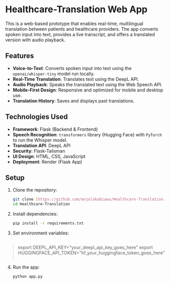 # Healthcare-Translation Web App

This is a web-based prototype that enables real-time, multilingual translation between patients and healthcare providers. The app converts spoken input into text, provides a live transcript, and offers a translated version with audio playback.

## Features
- **Voice-to-Text**: Converts spoken input into text using the `openai/whisper-tiny` model run locally.
- **Real-Time Translation**: Translates text using the DeepL API.
- **Audio Playback**: Speaks the translated text using the Web Speech API.
- **Mobile-First Design**: Responsive and optimized for mobile and desktop use.
- **Translation History**: Saves and displays past translations.

## Technologies Used
- **Framework**: Flask (Backend & Frontend)
- **Speech Recognition**: `transformers` library (Hugging Face) with `PyTorch` to run the Whisper model.
- **Translation API**: DeepL API
- **Security**: Flask-Talisman
- **UI Design**: HTML, CSS, JavaScript
- **Deployment**: Render (Flask App)

## Setup
1. Clone the repository:
   ```bash
   git clone [https://github.com/anjolakabiawu/Healthcare-Translation.git](https://github.com/anjolakabiawu/Healthcare-Translation.git)
   cd Healthcare-Translation
    ```

2. Install dependencies:
    ```bash
    pip install -r requirements.txt
    ```

3. Set environment variables:
    ```bash
>   export DEEPL_API_KEY="your_deepl_api_key_goes_here"
    export HUGGINGFACE_API_TOKEN="hf_your_huggingface_token_goes_here"
>   ```

4. Run the app:
    ```bash
    python app.py
    ```